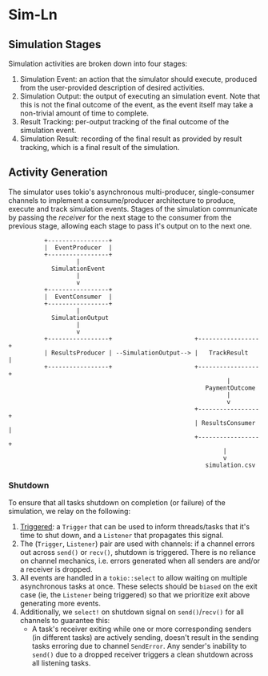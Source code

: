 # Sim-Ln

## Simulation Stages

Simulation activities are broken down into four stages:

1. Simulation Event: an action that the simulator should execute,
   produced from the user-provided description of desired activities.
2. Simulation Output: the output of executing an simulation event. Note
   that this is not the final outcome of the event, as the event itself
   may take a non-trivial amount of time to complete.
3. Result Tracking: per-output tracking of the final outcome of the
   simulation event.
4. Simulation Result: recording of the final result as provided by
   result tracking, which is a final result of the simulation.

## Activity Generation

The simulator uses tokio's asynchronous multi-producer, single-consumer
channels to implement a consume/producer architecture to produce,
execute and track simulation events. Stages of the simulation
communicate by passing the _receiver_ for the next stage to the
consumer from the previous stage, allowing each stage to pass it's
output on to the next one.

```
          +-----------------+
          |  EventProducer  |
          +-----------------+
                   |
            SimulationEvent
                   |
                   v
          +-----------------+
          |  EventConsumer  |
          +-----------------+
                   |
            SimulationOutput
                   |
                   v
          +-----------------+                       +-----------------+
          | ResultsProducer | --SimulationOutput--> |   TrackResult   |
          +-----------------+                       +-----------------+
                                                             |
                                                       PaymentOutcome
                                                             |
                                                             v
                                                    +-----------------+
                                                    | ResultsConsumer |
                                                    +-----------------+
                                                            |
                                                            v
                                                       simulation.csv
```

### Shutdown

To ensure that all tasks shutdown on completion (or failure) of the
simulation, we relay on the following:

1. [Triggered](https://docs.rs/triggered/latest/triggered): a `Trigger`
   that can be used to inform threads/tasks that it's time to shut down,
   and a `Listener` that propagates this signal.
2. The (`Trigger`, `Listener`) pair are used with channels: if a channel
 errors out across `send()` or `recv()`, shutdown is triggered. There is
 no reliance on channel mechanics, i.e. errors generated when all senders
 are and/or a receiver is dropped.
3. All events are handled in a `tokio::select` to allow waiting on
multiple asynchronous tasks at once. These selects should be `biased`
on the exit case (ie, the `Listener` being triggered) so that we
prioritize exit above generating more events.
4. Additionally, we `select!` on shutdown signal on `send()`/`recv()`
for all channels to guarantee this:
    - A task's receiver exiting while one or more corresponding senders
    (in different tasks) are actively sending, doesn't result in the
    sending tasks erroring due to channel `SendError`. Any sender's
    inability to `send()` due to a dropped receiver triggers a clean
    shutdown across all listening tasks.
